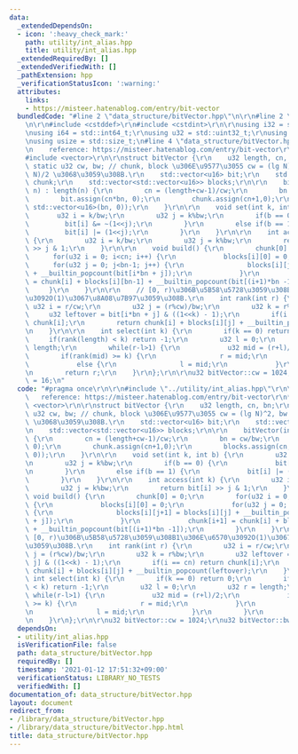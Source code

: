 ```yaml
---
data:
  _extendedDependsOn:
  - icon: ':heavy_check_mark:'
    path: utility/int_alias.hpp
    title: utility/int_alias.hpp
  _extendedRequiredBy: []
  _extendedVerifiedWith: []
  _pathExtension: hpp
  _verificationStatusIcon: ':warning:'
  attributes:
    links:
    - https://misteer.hatenablog.com/entry/bit-vector
  bundledCode: "#line 2 \"data_structure/bitVector.hpp\"\n\r\n#line 2 \"utility/int_alias.hpp\"\
    \n\r\n#include <cstddef>\r\n#include <cstdint>\r\n\r\nusing i32 = std::int32_t;\r\
    \nusing i64 = std::int64_t;\r\nusing u32 = std::uint32_t;\r\nusing u64 = std::uint64_t;\r\
    \nusing usize = std::size_t;\n#line 4 \"data_structure/bitVector.hpp\"\n\r\n/*\r\
    \n    reference: https://misteer.hatenablog.com/entry/bit-vector\r\n*/\r\n\r\n\
    #include <vector>\r\n\r\nstruct bitVector {\r\n    u32 length, cn, bn;\r\n   \
    \ static u32 cw, bw; // chunk, block \u306E\u9577\u3055 cw = (lg N)^2, bw = (lg\
    \ N)/2 \u3068\u3059\u308B.\r\n    std::vector<u16> bit;\r\n    std::vector<u32>\
    \ chunk;\r\n    std::vector<std::vector<u16>> blocks;\r\n\r\n    bitVector(int\
    \ n) : length(n) {\r\n        cn = (length+cw-1)/cw;\r\n        bn = cw/bw;\r\n\
    \        bit.assign(cn*bn, 0);\r\n        chunk.assign(cn+1,0);\r\n        blocks.assign(cn,\
    \ std::vector<u16>(bn, 0));\r\n    }\r\n\r\n    void set(int k, int b) {\r\n \
    \       u32 i = k/bw;\r\n        u32 j = k%bw;\r\n        if(b == 0) {\r\n   \
    \         bit[i] &= ~(1<<j);\r\n        }\r\n        else if(b == 1) {\r\n   \
    \         bit[i] |= (1<<j);\r\n        }\r\n    }\r\n\r\n    int access(int k)\
    \ {\r\n        u32 i = k/bw;\r\n        u32 j = k%bw;\r\n        return bit[i]\
    \ >> j & 1;\r\n    }\r\n\r\n    void build() {\r\n        chunk[0] = 0;\r\n  \
    \      for(u32 i = 0; i<cn; i++) {\r\n            blocks[i][0] = 0;\r\n      \
    \      for(u32 j = 0; j<bn-1; j++) {\r\n                blocks[i][j+1] = blocks[i][j]\
    \ + __builtin_popcount(bit[i*bn + j]);\r\n            }\r\n            chunk[i+1]\
    \ = chunk[i] + blocks[i][bn-1] + __builtin_popcount(bit[(i+1)*bn -1]);\r\n   \
    \     }\r\n    }\r\n\r\n    // [0, r)\u306B\u5B58\u5728\u3059\u308B1\u306E\u6570\
    \u3092O(1)\u3067\u8A08\u7B97\u3059\u308B.\r\n    int rank(int r) {\r\n       \
    \ u32 i = r/cw;\r\n        u32 j = (r%cw)/bw;\r\n        u32 k = r%bw;\r\n   \
    \     u32 leftover = bit[i*bn + j] & ((1<<k) - 1);\r\n        if(i == cn) return\
    \ chunk[i];\r\n        return chunk[i] + blocks[i][j] + __builtin_popcount(leftover);\r\
    \n    }\r\n\r\n    int select(int k) {\r\n        if(k == 0) return 0;\r\n   \
    \     if(rank(length) < k) return -1;\r\n        u32 l = 0;\r\n        u32 r =\
    \ length;\r\n        while(r-l>1) {\r\n            u32 mid = (r+l)/2;\r\n    \
    \        if(rank(mid) >= k) {\r\n                r = mid;\r\n            }\r\n\
    \            else {\r\n                l = mid;\r\n            }\r\n        }\r\
    \n        return r;\r\n    }\r\n};\r\n\r\nu32 bitVector::cw = 1024;\r\nu32 bitVector::bw\
    \ = 16;\n"
  code: "#pragma once\r\n\r\n#include \"../utility/int_alias.hpp\"\r\n\r\n/*\r\n \
    \   reference: https://misteer.hatenablog.com/entry/bit-vector\r\n*/\r\n\r\n#include\
    \ <vector>\r\n\r\nstruct bitVector {\r\n    u32 length, cn, bn;\r\n    static\
    \ u32 cw, bw; // chunk, block \u306E\u9577\u3055 cw = (lg N)^2, bw = (lg N)/2\
    \ \u3068\u3059\u308B.\r\n    std::vector<u16> bit;\r\n    std::vector<u32> chunk;\r\
    \n    std::vector<std::vector<u16>> blocks;\r\n\r\n    bitVector(int n) : length(n)\
    \ {\r\n        cn = (length+cw-1)/cw;\r\n        bn = cw/bw;\r\n        bit.assign(cn*bn,\
    \ 0);\r\n        chunk.assign(cn+1,0);\r\n        blocks.assign(cn, std::vector<u16>(bn,\
    \ 0));\r\n    }\r\n\r\n    void set(int k, int b) {\r\n        u32 i = k/bw;\r\
    \n        u32 j = k%bw;\r\n        if(b == 0) {\r\n            bit[i] &= ~(1<<j);\r\
    \n        }\r\n        else if(b == 1) {\r\n            bit[i] |= (1<<j);\r\n\
    \        }\r\n    }\r\n\r\n    int access(int k) {\r\n        u32 i = k/bw;\r\n\
    \        u32 j = k%bw;\r\n        return bit[i] >> j & 1;\r\n    }\r\n\r\n   \
    \ void build() {\r\n        chunk[0] = 0;\r\n        for(u32 i = 0; i<cn; i++)\
    \ {\r\n            blocks[i][0] = 0;\r\n            for(u32 j = 0; j<bn-1; j++)\
    \ {\r\n                blocks[i][j+1] = blocks[i][j] + __builtin_popcount(bit[i*bn\
    \ + j]);\r\n            }\r\n            chunk[i+1] = chunk[i] + blocks[i][bn-1]\
    \ + __builtin_popcount(bit[(i+1)*bn -1]);\r\n        }\r\n    }\r\n\r\n    //\
    \ [0, r)\u306B\u5B58\u5728\u3059\u308B1\u306E\u6570\u3092O(1)\u3067\u8A08\u7B97\
    \u3059\u308B.\r\n    int rank(int r) {\r\n        u32 i = r/cw;\r\n        u32\
    \ j = (r%cw)/bw;\r\n        u32 k = r%bw;\r\n        u32 leftover = bit[i*bn +\
    \ j] & ((1<<k) - 1);\r\n        if(i == cn) return chunk[i];\r\n        return\
    \ chunk[i] + blocks[i][j] + __builtin_popcount(leftover);\r\n    }\r\n\r\n   \
    \ int select(int k) {\r\n        if(k == 0) return 0;\r\n        if(rank(length)\
    \ < k) return -1;\r\n        u32 l = 0;\r\n        u32 r = length;\r\n       \
    \ while(r-l>1) {\r\n            u32 mid = (r+l)/2;\r\n            if(rank(mid)\
    \ >= k) {\r\n                r = mid;\r\n            }\r\n            else {\r\
    \n                l = mid;\r\n            }\r\n        }\r\n        return r;\r\
    \n    }\r\n};\r\n\r\nu32 bitVector::cw = 1024;\r\nu32 bitVector::bw = 16;"
  dependsOn:
  - utility/int_alias.hpp
  isVerificationFile: false
  path: data_structure/bitVector.hpp
  requiredBy: []
  timestamp: '2021-01-12 17:51:32+09:00'
  verificationStatus: LIBRARY_NO_TESTS
  verifiedWith: []
documentation_of: data_structure/bitVector.hpp
layout: document
redirect_from:
- /library/data_structure/bitVector.hpp
- /library/data_structure/bitVector.hpp.html
title: data_structure/bitVector.hpp
---
```

